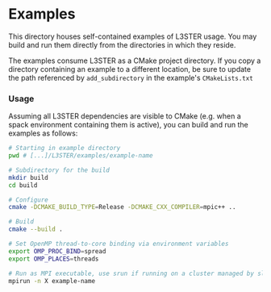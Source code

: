 # Examples

This directory houses self-contained examples of L3STER usage.
You may build and run them directly from the directories in which they reside.

The examples consume L3STER as a CMake project directory.
If you copy a directory containing an example to a different location, be sure to update the path referenced by `add_subdirectory` in the example's `CMakeLists.txt`

### Usage
Assuming all L3STER dependencies are visible to CMake (e.g. when a spack environment containing them is active), you can build and run the examples as follows:

```bash
# Starting in example directory
pwd # [...]/L3STER/examples/example-name

# Subdirectory for the build
mkdir build
cd build

# Configure
cmake -DCMAKE_BUILD_TYPE=Release -DCMAKE_CXX_COMPILER=mpic++ ..

# Build
cmake --build .

# Set OpenMP thread-to-core binding via environment variables
export OMP_PROC_BIND=spread
export OMP_PLACES=threads

# Run as MPI executable, use srun if running on a cluster managed by slurm
mpirun -n X example-name
```